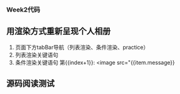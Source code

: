 ### Week2代码
## 用渲染方式重新呈现个人相册
1. 页面下方tabBar导航（列表渲染、条件渲染、practice）
2. 列表渲染关键语句 <view wx:for="{{array}}">
3. 条件渲染关键语句 
  <view wx:elif="{{array.length > 2}}"> <view wx:for="{{array}}">
  <text>第{{index+1}}</text>: <image src="{{item.message}}

## 源码阅读测试

